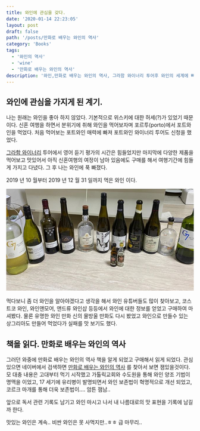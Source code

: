 ```yaml
---
title: 와인에 관심을 갖다.
date: '2020-01-14 22:23:05'
layout: post
draft: false
path: '/posts/만화로 배우는 와인의 역사'
category: 'Books'
tags:
  - '와인의 역사'
  - 'wine'
  - '만화로 배우는 와인의 역사'
description: '와인,만화로 배우는 와인의 역사, 그라함 와이너리 투어후 와인의 세계에 빠지게 된 나!'
---
```


## 와인에 관심을 가지게 된 계기.

나는 원래는 와인을 좋아 하지 않았다. 기본적으로 위스키에 대한 허세(?)가 있었기 때문이다. 신혼 여행을 하면서 분위기에 취해 와인을 먹어보자며 포르투(porto)에서 포트와인을 먹었다. 처음 먹어보는 포트와인 매력에 빠져 포트와인 와이너리 투어도 신청을 했었다.

[그라함 와이너리](https://www.grahams-port.com/) 투어에서 영어 듣기 평가의 시간은 힘들었지만 마지막에 다양한 제품을 먹어보고 맛있어서 아직 신혼여행의 여정이 남아 있음에도 구매를 해서 여행기간에 힘들게 가지고 다녔다. 그 후 나는 와인에 푹 빠졌다.

2019 년 10 월부터 2019 년 12 월 31 일까지 먹은 와인 이다.

![](./2019_wine.jpg)

먹다보니 좀 더 와인을 알아야겠다고 생각을 해서 와인 유튜버들도 많이 찾아보고, 코스트코 와인, 와인앤모어, 앤드류 와인샵 등등에서 와인에 대한 정보를 얻었고 구매하여 마셔봤다. 물론 유명한 와인 만화 신의 물방울 만화도 다시 봤었고 와인으로 만들수 있는 상그리아도 만들어 먹었다가 실패를 맛 보기도 했다.

## 책을 읽다. 만화로 배우는 와인의 역사

그러던 와중에 만화로 배우는 와인의 역사 책을 알게 되었고 구매해서 읽게 되었다. 관심 있으면 네이버에서 검색하면 [만화로 배우는 와인의 역사](https://book.naver.com/bookdb/book_detail.nhn?bid=15874822) 를 찾아서 보면 잼있을것이다. 모 대충 내용은 고대부터 먹기 시작했고 가톨릭교회와 수도원을 통해 와인 양조 기법이 명맥을 이었고, 17 세기에 유리병이 발명되면서 와인 보존법이 혁명적으로 개선 되었고, 코르크 마개를 통해 더욱 보존법이.... 암튼 잼남..

앞으로 독서 관련 기록도 남기고 와인 마시고 나서 내 나름대로의 맛 표현을 기록에 남길까 한다.

맛있는 와인은 계속.. 비싼 와인은 못 사먹지만..ㅎㅎ 급 마무리..

